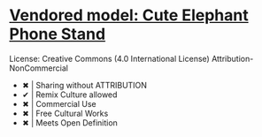 # [Vendored model: Cute Elephant Phone Stand](https://www.printables.com/model/439440)

License: Creative Commons (4.0 International License) Attribution-NonCommercial

- ✖ | Sharing without ATTRIBUTION
- ✔ | Remix Culture allowed
- ✖ | Commercial Use
- ✖ | Free Cultural Works
- ✖ | Meets Open Definition
